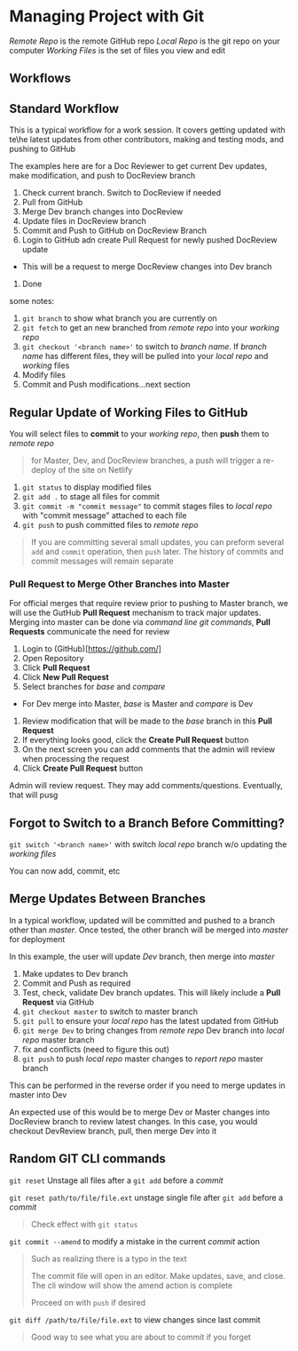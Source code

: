 # Managing Project with Git

*Remote Repo* is the remote GitHub repo
*Local Repo* is the git repo on your computer
*Working Files* is the set of files you view and edit

## Workflows

## Standard Workflow
This is a typical workflow for a work session. It covers getting updated with te\he latest updates from other contributors, making and testing mods, and pushing to GitHub

The examples here are for a Doc Reviewer to get current Dev updates, make modification, and push to DocReview branch

1. Check current branch. Switch to DocReview if needed
1. Pull from GitHub
1. Merge Dev branch changes into DocReview
1. Update files in DocReview branch
1. Commit and Push to GitHub on DocReview Branch
1. Login to GitHub adn create Pull Request for newly pushed DocReview update
  - This will be a request to merge DocReview changes into Dev branch
1. Done

some notes: 

1. ```git branch``` to show what branch you are currently on
1. ```git fetch``` to get an new branched from *remote repo* into your *working repo*
1. ```git checkout '<branch name>'``` to switch to *branch name*. If *branch name* has different files, they will be pulled into your *local repo* and *working* files
1. Modify files
1. Commit and Push modifications...next section

## Regular Update of Working Files to GitHub
You will select files to **commit** to your *working repo*, then **push** them to *remote repo*

> for Master, Dev, and DocReview branches, a push will trigger a re-deploy of the site on Netlify

1. ```git status``` to display modified files
1. ```git add .``` to stage all files for commit
1. ```git commit -m "commit message"``` to commit stages files to *local repo* with "commit message" attached to each file
1. ```git push``` to push committed files to *remote repo*

> If you are committing several small updates, you can preform several ```add``` and ```commit``` operation, then ```push``` later. The history of commits and commit messages will remain separate

### Pull Request to Merge Other Branches into Master
For official merges that require review prior to pushing to Master branch, we will use the GutHub **Pull Request** mechanism to track major updates. Merging into master can be done via *command line git commands*, **Pull Requests** communicate the need for review

1. Login to (GitHub)[https://github.com/]
1. Open Repository
1. Click **Pull Request** 
1. Click **New Pull Request**
1. Select branches for *base* and *compare*
  - For Dev merge into Master, *base* is Master and *compare* is Dev
1. Review modification that will be made to the *base* branch in this **Pull Request**
1. If everything looks good, click the **Create Pull Request** button
1. On the next screen you can add comments that the admin will review when processing the request
1. Click **Create Pull Request** button

Admin will review request. They may add comments/questions. Eventually, that will pusg

## Forgot to Switch to a Branch Before Committing?
```git switch '<branch name>'``` with switch *local repo* branch w/o updating the *working files*

You can now add, commit, etc


## Merge Updates Between Branches
In a typical workflow, updated will be committed and pushed to a branch other than *master*. Once tested, the other branch will be merged into *master* for deployment

In this example, the user will update *Dev* branch, then merge into *master*

1. Make updates to Dev branch
1. Commit and Push as required
1. Test, check, validate Dev branch updates. This will likely include a **Pull Request** via GitHub
1. ```git checkout master``` to switch to master branch
1. ```git pull``` to ensure your *local repo* has the latest updated from GitHub
1. ```git merge Dev``` to bring changes from *remote repo* Dev branch into *local repo* master branch
1. fix and conflicts (need to figure this out)
1. ```git push``` to push *local repo* master changes to *report repo* master branch

This can be performed in the reverse order if you need to merge updates in master into Dev

An expected use of this would be to merge Dev or Master changes into DocReview branch to review latest changes. In this case, you would checkout DevReview branch, pull, then merge Dev into it

## Random GIT CLI commands

```git reset``` Unstage all files after a ```git add``` before a *commit*

```git reset path/to/file/file.ext``` unstage single file after ```git add```  before a *commit*

> Check effect with ```git status```

```git commit --amend``` to modify a mistake in the current *commit* action

> Such as realizing there is a typo in the text
>
>The commit file will open in an editor. Make updates, save, and close. The cli window will show the amend action is complete
>
>Proceed on with ```push``` if desired

```git diff /path/to/file/file.ext``` to view changes since last commit

> Good way to see what you are about to commit if you forget


